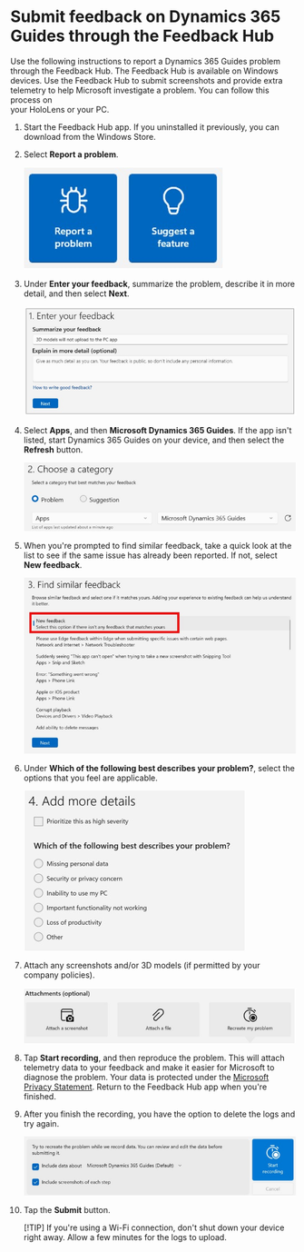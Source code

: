 # Submit feedback on Dynamics 365 Guides through the Feedback Hub

Use the following instructions to report a Dynamics 365 Guides problem through the Feedback Hub. The Feedback Hub is available on Windows devices. 
Use the Feedback Hub to submit screenshots and provide extra telemetry to help Microsoft investigate a problem. You can follow this process on  
your HoloLens or your PC.

1. Start the Feedback Hub app. If you uninstalled it previously, you can download from the Windows Store.

2. Select **Report a problem**.

     ![XXX.](media/submit-feedback-report-problem.jpg "XXX")

3. Under **Enter your feedback**, summarize the problem, describe it in more detail, and then select **Next**.

     ![XXX.](media/submit-feedback-enter-feedback.jpg "XXX")
    
4. Select **Apps**, and then **Microsoft Dynamics 365 Guides**. If the app isn't listed, start Dynamics 365 Guides on your device, and then 
select the **Refresh** button.

     ![XXX.](media/submit-feedback-choose-category.jpg "XXX")
 
5. When you're prompted to find similar feedback, take a quick look at the list to see if the same issue has already been reported. If not, select **New 
feedback**.

    ![XXX.](media/submit-feedback-find-similar-feedback.jpg "XXX")

6. Under **Which of the following best describes your problem?**, select the options that you feel are applicable.

     ![XXX.](media/submit-feedback-add-details.jpg "XXX")

7. Attach any screenshots and/or 3D models (if permitted by your company policies).

     ![XXX.](media/submit-feedback-add-files.jpg "XXX")    

8. Tap **Start recording**, and then reproduce the problem. This will attach telemetry data to your feedback and make it easier for Microsoft 
to diagnose the problem. Your data is protected under the [Microsoft Privacy Statement](https://privacy.microsoft.com/privacystatement). 
Return to the Feedback Hub app when you're finished. 

9. After you finish the recording, you have the option to delete  the logs and try again.

     ![XXX.](media/submit-feedback-recording.jpg "XXX")

10. Tap the **Submit** button.

    [!TIP]
    If you're using a Wi-Fi connection, don't shut down your device right away. Allow a few minutes for the logs to upload.

